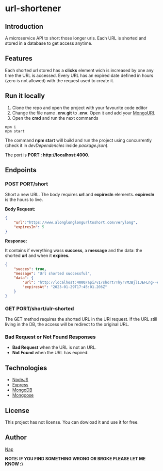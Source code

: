# url-shortener

## Introduction

A microservice API to short those longer urls. Each URL is shorted and stored in a database to get access anytime.

## Features

Each shorted url stored has a **clicks** element wich is increased by one any time the URL is accessed. Every URL has an expired date defined in hours (zero is not allowed) with the request used to create it.

## Run it locally

1. Clone the repo and open the project with your favourite code editor
2. Change the file name **.env.git** to **.env**. Open it and add your [MongoURI](https://www.mongodb.com/docs/manual/reference/connection-string/).
3. Open the __cmd__ and run the next commands

```
npm i
npm start
```
The command **npm start** will build and run the project using concurrently (check it in *devDependencies* inside *package.json*).

The port is **PORT : http://localhost:4000**.

## Endpoints

### POST **PORT/short** 
Short a new URL. The body requires **url** and **expiresIn** elements. **expiresIn** is the hours to live.

**Body Request:**

```json
{
    "url":"https://www.alonglonglongurltoshort.com/verylong",
    "expiresIn": 5
}
``` 
**Response:**

It contains if everything wass **success**, a **message** and the data: the shorted **url** and when it **expires**.

```json
{
    "succes": true,
    "message": "Url shorted successful",
    "data": {
        "url": "http://localhost:4000/api/v1/short/Thyr7M3Bjl1JEFLng--dk",
        "expiresAt": "2023-01-29T17:45:01.206Z"
    }
}
```
### GET **PORT/short/ulr-shorted**

The GET method requires the shorted URL in the URI request. If the URL still living in the DB, the access will be redirect to the original URL.

### Bad Request or Not Found Responses

- **Bad Request** when the URL is not an URL.
- **Not Found** when the URL has expired.

## Technologies

- [NodeJS](https://nodejs.org/) 
- [Express](https://expressjs.com/)
- [MongoDB](https://www.mongodb.com/)
- [Mongoose](https://mongoosejs.com/)

## License

This project has not license. You can dowload it and use it for free.

## Author

[Nap](https://www.linkedin.com/in/nahuelpairola/)

**NOTE: IF YOU FIND SOMETHING WRONG OR BROKE PLEASE LET ME KNOW :)**